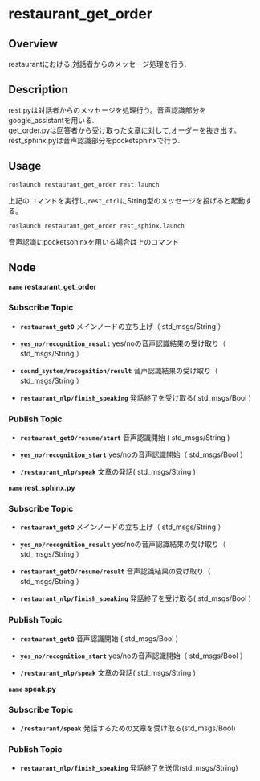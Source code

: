 # restaurant_get_order
## Overview
  restaurantにおける,対話者からのメッセージ処理を行う.


## Description
rest.pyは対話者からのメッセージを処理行う。音声認識部分をgoogle_assistantを用いる.  
get_order.pyは回答者から受け取った文章に対して,オーダーを抜き出す。    rest_sphinx.pyは音声認識部分をpocketsphinxで行う.

## Usage
```
roslaunch restaurant_get_order rest.launch
```
上記のコマンドを実行し,`rest_ctrl`にString型のメッセージを投げると起動する。
```
roslaunch restaurant_get_order rest_sphinx.launch
```
音声認識にpocketsohinxを用いる場合は上のコマンド


## Node
**`name` restaurant_get_order**

### Subscribe Topic

* **`restaurant_getO`** メインノードの立ち上げ（ std_msgs/String ）

* **`yes_no/recognition_result`** yes/noの音声認識結果の受け取り（ std_msgs/String ）

* **`sound_system/recognition/result`** 音声認識結果の受け取り（ std_msgs/String ）

* **`restaurant_nlp/finish_speaking`** 発話終了を受け取る( std_msgs/Bool )

### Publish Topic

* **`restaurant_getO/resume/start`** 音声認識開始 ( std_msgs/String )

* **`yes_no/recognition_start`** yes/noの音声認識開始（ std_msgs/Bool ）

<!--* **`help_me_carry/send_place`** 場所情報の送信（ std_msgs/String )-->

* **`/restaurant_nlp/speak`** 文章の発話( std_msgs/String )




**`name` rest_sphinx.py**
### Subscribe Topic

* **`restaurant_getO`** メインノードの立ち上げ（ std_msgs/String ）

* **`yes_no/recognition_result`** yes/noの音声認識結果の受け取り（ std_msgs/String ）

* **`restaurant_getO/resume/result`** 音声認識結果の受け取り（ std_msgs/String ）

* **`restaurant_nlp/finish_speaking`** 発話終了を受け取る( std_msgs/Bool )

### Publish Topic

* **`restaurant_getO`** 音声認識開始 ( std_msgs/Bool )

* **`yes_no/recognition_start`** yes/noの音声認識開始（ std_msgs/Bool ）

<!--* **`help_me_carry/send_place`** 場所情報の送信（ std_msgs/String )-->

* **`/restaurant_nlp/speak`** 文章の発話( std_msgs/String )





**`name` speak.py**

### Subscribe Topic
* **`/restaurant/speak`** 発話するための文章を受け取る(std_msgs/Bool)

### Publish Topic
* **`restaurant_nlp/finish_speaking`** 発話終了を送信(std_msgs/String)
